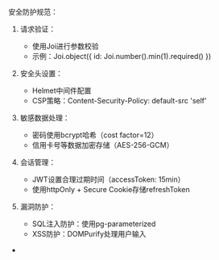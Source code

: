 安全防护规范：
1. 请求验证：
   - 使用Joi进行参数校验
   - 示例：Joi.object({ id: Joi.number().min(1).required() })

2. 安全头设置：
   - Helmet中间件配置
   - CSP策略：Content-Security-Policy: default-src 'self'

3. 敏感数据处理：
   - 密码使用bcrypt哈希（cost factor=12）
   - 信用卡号等数据加密存储（AES-256-GCM）

4. 会话管理：
   - JWT设置合理过期时间（accessToken: 15min）
   - 使用httpOnly + Secure Cookie存储refreshToken

5. 漏洞防护：
   - SQL注入防护：使用pg-parameterized
   - XSS防护：DOMPurify处理用户输入
 - 